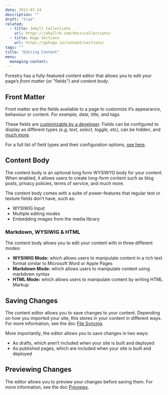 ```yaml
---
date: 2013-07-24
description: ""
draft: "true"
related:
  - title: Jekyll Collections
    url: https://jekyllrb.com/docs/collections/
  - title: Hugo Sections
    url: https://gohugo.io/content/sections/
tags: ""
title: "Editing Content"
menu:
  managing-content:
---
```

Forestry has a fully-featured content editor that allows you to edit your page’s *front matter* (or "fields") and *content body*.

## Front Matter
Front matter are the fields available to a page to customize it’s appearance, behaviour or content. *For example, date, title, and tags.*

These fields are [customizable by a developer](/docs/site-configuration/front-matter-templates). Fields can be configured to display as different types *(e.g, text, select, toggle, etc)*, can be hidden, and [much more](/docs/front-matter-fields).

For a full list of field types and their configuration options, [see here](/docs/front-matter-fields).

## Content Body
The content body is an optional long form WYSIWYG body for your content. When enabled, it allows users to create long-form content such as blog posts, privacy policies, terms of service, and much more.

The content body comes with a suite of power-features that regular text or texture fields don’t have, such as:
* WYSIWIG Input
* Multiple editing modes
* Embedding images from the media library

### Markdown, WYSIWIG & HTML
The content body allows you to edit your content with in three different modes:

* **WYSIWIG Mode:** which allows users to manipulate content in a rich text format similar to Microsoft Word or Apple Pages
* **Markdown Mode:** which allows users to manipulate content using markdown syntax
* **HTML Mode:** which allows users to manipulate content by writing HTML Markup


## Saving Changes
The content editor allows you to save changes to your content. Depending on how you imported your site, this stores in your content in different ways. For more information, see the doc [File Syncing](/docs/managing-content/file-syncing).

More importantly, the editor allows you to save changes in two ways:
* As drafts, which aren’t included when your site is built and deployed
* As published pages, which are included when your site is built and deployed

## Previewing Changes
The editor allows you to preview your changes before saving them. For more information, see the doc [Previews](/docs/site-configuration/previewing).
